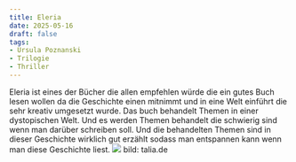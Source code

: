 ```yaml
--- 
title: Eleria
date: 2025-05-16 
draft: false 
tags: 
- Ursula Poznanski 
- Trilogie 
- Thriller
---
```


Eleria ist eines der Bücher die allen empfehlen würde die ein gutes Buch lesen wollen da die Geschichte einen mitnimmt und in eine Welt einführt die sehr kreativ umgesetzt wurde.
Das buch behandelt Themen in einer dystopischen Welt. Und es werden Themen behandelt die schwierig sind wenn man darüber schreiben soll. Und die behandelten Themen sind in dieser Geschichte wirklich gut erzählt sodass man entspannen kann wenn man diese Geschichte liest.
![](die-verratenen-mp3-julia-nachtmann.jpeg)
bild: talia.de